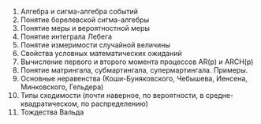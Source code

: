 1. Алгебра и сигма-алгебра событий 
2. Понятие борелевской сигма-алгебры
3. Понятие меры и вероятностной меры
4. Понятие интеграла Лебега
5. Понятие измеримости случайной величины
6. Свойства условных математических ожиданий
7. Вычисление первого и второго момента процесcов AR(p) и ARCH(p)
8. Понятие матрингала, субмартингала, супермартингала. Примеры.
9. Основные неравенства (Коши-Буняковского, Чебышева, Иенсена, Минковского, Гельдера)
10. Типы сходимости (почти наверное, по вероятности, в средне-квадратическом, по
    распределению)
11. Тождества Вальда

